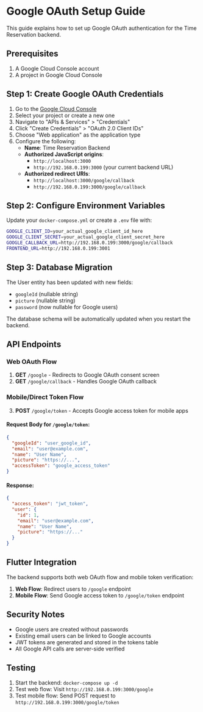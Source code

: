 # Google OAuth Setup Guide

This guide explains how to set up Google OAuth authentication for the Time Reservation backend.

## Prerequisites

1. A Google Cloud Console account
2. A project in Google Cloud Console

## Step 1: Create Google OAuth Credentials

1. Go to the [Google Cloud Console](https://console.cloud.google.com/)
2. Select your project or create a new one
3. Navigate to "APIs & Services" > "Credentials"
4. Click "Create Credentials" > "OAuth 2.0 Client IDs"
5. Choose "Web application" as the application type
6. Configure the following:
   - **Name**: Time Reservation Backend
   - **Authorized JavaScript origins**: 
     - `http://localhost:3000`
     - `http://192.168.0.199:3000` (your current backend URL)
   - **Authorized redirect URIs**: 
     - `http://localhost:3000/google/callback`
     - `http://192.168.0.199:3000/google/callback`

## Step 2: Configure Environment Variables

Update your `docker-compose.yml` or create a `.env` file with:

```bash
GOOGLE_CLIENT_ID=your_actual_google_client_id_here
GOOGLE_CLIENT_SECRET=your_actual_google_client_secret_here
GOOGLE_CALLBACK_URL=http://192.168.0.199:3000/google/callback
FRONTEND_URL=http://192.168.0.199:3001
```

## Step 3: Database Migration

The User entity has been updated with new fields:
- `googleId` (nullable string)
- `picture` (nullable string)
- `password` (now nullable for Google users)

The database schema will be automatically updated when you restart the backend.

## API Endpoints

### Web OAuth Flow
1. **GET** `/google` - Redirects to Google OAuth consent screen
2. **GET** `/google/callback` - Handles Google OAuth callback

### Mobile/Direct Token Flow
3. **POST** `/google/token` - Accepts Google access token for mobile apps

#### Request Body for `/google/token`:
```json
{
  "googleId": "user_google_id",
  "email": "user@example.com",
  "name": "User Name",
  "picture": "https://...",
  "accessToken": "google_access_token"
}
```

#### Response:
```json
{
  "access_token": "jwt_token",
  "user": {
    "id": 1,
    "email": "user@example.com",
    "name": "User Name",
    "picture": "https://..."
  }
}
```

## Flutter Integration

The backend supports both web OAuth flow and mobile token verification:

1. **Web Flow**: Redirect users to `/google` endpoint
2. **Mobile Flow**: Send Google access token to `/google/token` endpoint

## Security Notes

- Google users are created without passwords
- Existing email users can be linked to Google accounts
- JWT tokens are generated and stored in the tokens table
- All Google API calls are server-side verified

## Testing

1. Start the backend: `docker-compose up -d`
2. Test web flow: Visit `http://192.168.0.199:3000/google`
3. Test mobile flow: Send POST request to `http://192.168.0.199:3000/google/token`
